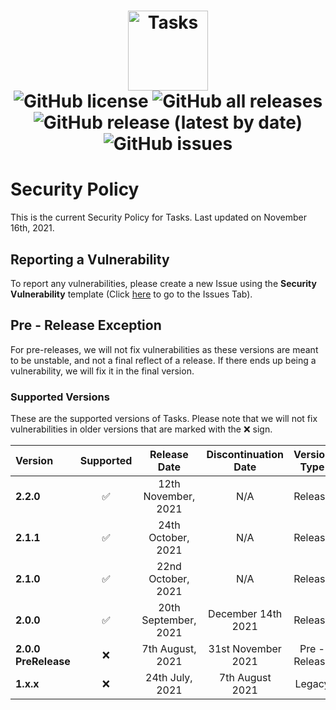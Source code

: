 <h1 align="center">
  <img src="https://user-images.githubusercontent.com/53088136/136106972-30a9cca8-7a32-479a-9368-74ffe2d60a43.png" alt="Tasks" height="128" /><br>
  <img alt="GitHub license" src="https://img.shields.io/github/license/litetools/tasks?style=flat-square"> <img alt="GitHub all releases" src="https://img.shields.io/github/downloads/LiteTools/Tasks/total?style=flat-square"> <img alt="GitHub release (latest by date)" src="https://img.shields.io/github/v/release/LiteTools/Tasks?style=flat-square"> <img alt="GitHub issues" src="https://img.shields.io/github/issues/LiteTools/Tasks?style=flat-square">
</h1>

# Security Policy
This is the current Security Policy for Tasks. Last updated on November 16th, 2021.

## Reporting a Vulnerability
To report any vulnerabilities, please create a new Issue using the **Security Vulnerability** template (Click [here](https://github.com/LiteTools/Tasks/issues) to go to the Issues Tab).


## Pre - Release Exception
For pre-releases, we will not fix vulnerabilities as these versions are meant to be unstable, and not a final reflect of a release. If there ends up being a vulnerability, we will fix it in the final version. 


### Supported Versions
These are the supported versions of Tasks. Please note that we will not fix vulnerabilities in older versions that are marked with the :x: sign.

| Version             | Supported          | Release Date         | Discontinuation Date | Version Type |
| :------------------ | :----------------: | :--------------:     | :------------------: | :------------------: | 
| **2.2.0**           | ✅                 | 12th November, 2021  | N/A                  | Release| 
| **2.1.1**           | ✅                 | 24th October, 2021   | N/A                  | Release |
| **2.1.0**           | ✅                 | 22nd October, 2021   | N/A                  | Release |
| **2.0.0**           | ✅                 | 20th September, 2021 | December 14th 2021   | Release |
| **2.0.0 PreRelease**| :x:                | 7th August, 2021     | 31st November 2021   | Pre - Release |
| **1.x.x**           | :x:                | 24th July, 2021      | 7th August 2021      | Legacy |
